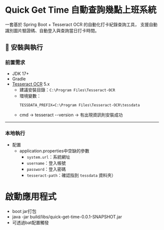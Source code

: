 # Quick Get Time 自動查詢幾點上班系統

一套基於 Spring Boot + Tesseract OCR 的自動化打卡紀錄查詢工具，
支援自動識別圖片驗證碼、自動登入與查詢當日打卡時間。

## 🔧 安裝與執行

### 前置需求

- JDK 17+
- Gradle
- [Tesseract OCR](https://github.com/UB-Mannheim/tesseract/wiki) 5.x
    - 建議安裝目錄：`C:\Program Files\Tesseract-OCR`
    - 環境變數：
      ```
      TESSDATA_PREFIX=C:\Program Files\Tesseract-OCR\tessdata
      ```
    - cmd -> tesseract --version -> 有出現資訊則安裝成功

---

### 本地執行

* 配置
  * application.properties中空缺的參數
    - `system.url`：系統網址
    - `username`：登入帳號
    - `password`：登入密碼
    - `tesseract-path`：確認指到 `tessdata` 資料夾）


# 啟動應用程式
* boot jar打包
* java -jar build/libs/quick-get-time-0.0.1-SNAPSHOT.jar
* 可透過bat配置觸發
